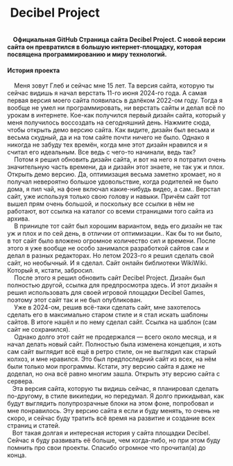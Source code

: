 <H1>&nbsp;Decibel Project</H1><Br>
 <B>&nbsp;&nbsp;&nbsp;&nbsp;Официальная GitHub Страница сайта Decibel Project. С новой версии сайта он превратился в большую интернет-площадку, которая посвящена программированию и миру технологий.</B><Br>
<H4>История проекта</H4>
&nbsp;&nbsp;&nbsp;  Меня зовут Глеб и сейчас мне 15 лет. Та версия сайта, которую ты сейчас видишь я начал верстать 11-го июня 2024-го года. А самая первая версия моего сайта появилась в далёком 2022-ом году. Тогда я вообще не умел ни программировать, ни верстать сайты и делал всё по урокам в интернете. Кое-как получился первый дизайн сайта, который у меня получилось воссоздать на сегодняшний день. Нажмите сюда, чтобы открыть демо версию сайта. Как видите, дизайн был весьма и весьма скудный, да и на том сайте почти ничего не было. Однако я никогда не забуду тех времён, когда мне этот дизайн нравился и я считал его идеальным. Все ведь с чего-то начинали, ведь так?<Br>
   &nbsp;&nbsp;&nbsp; Потом я решил обновить дизайн сайта, и вот на него я потратил очень значительную часть времени, да и дизайн этот знаете, не так уж и плох. Открыть демо версию. Да, оптимизация весьма заметно хромает, но я получал невероятно большое удовольствие, когда родителей не было дома, я пил чай, на фоне включал какие-нибудь видео, а сам.. Верстал сайт, уже используя только свою голову и навыки. Причём сайт тот вышел прям очень большой, и поскольку все ссылки в нём не работают, вот ссылка на каталог со всеми страницами того сайта из архива.<Br>
 &nbsp;&nbsp;&nbsp;   В приницпе тот сайт был хорошим вариантом, ведь его дизайн не так уж и плох и по сей день, в отличии от оптимизации.. Как бы то ни было, в тот сайт было вложено огромное количество сил и времени. После этого я уже вообще не особо занимался разработкой сайтов сам и делал в разных редакторах. Но летом 2023-го я решил сделать свой сайт, но необычный. И я сделал. Сайт онлайн библиотеки WikiWiki. Который я, кстати, забросил.<Br>
   &nbsp;&nbsp;&nbsp; После этого я решил обновить сайт Decibel Project. Дизайн был полностью другой, ссылка для предпросмотра здесь. И этот дизайн я решил использовать для своей игровой площадки Decibel Games, поэтому этот сайт так и не был опубликован.<Br>
   &nbsp;&nbsp;&nbsp; Уже в 2024-ом, решив всё-таки сделать сайт, мне захотелось сделать его в максимально старом стиле и я стал искать шаблоны сайтов. В итоге нашёл и по нему сделал сайт. Ссылка на шаблон (сам сайт не сохранился).<Br>
   &nbsp;&nbsp;&nbsp; Однако долго этот сайт не продержался — всего около месяца, и я начал делать новый сайт. Полностью была изменена концепция, и хоть сам сайт выглядит всё ещё в ретро стиле, он не выглядил как старый колхоз, и мне нравился. Это был предпоследний сайт из всех, на нём были только мои программы. Кстати, эту версию сайта я даже не доделал, но она всё равно многим зашла. Открыть эту версию сайта с сервера.<Br>
    &nbsp;&nbsp;&nbsp;Эта версия сайта, которую ты видишь сейчас, я планировал сделать по-другому, в стиле википедии, но передумал. Я долго прикидывал, как будут выглядить полупрозрачные блоки на этом фоне, попробовал и мне понравилось. Эту версию сайта я если и буду менять, то очень не скоро, и сейчас буду тратить всё время на развитие и создание всех страниц и статей.<Br>
    &nbsp;&nbsp;&nbsp;Вот такая долгая и интересная история у сайта площадки Decibel. Сейчас я буду развивать её больше, чем когда-либо, но при этом буду помнить про свои проекты. Спасибо огромное что прочитал(а) до конца.
